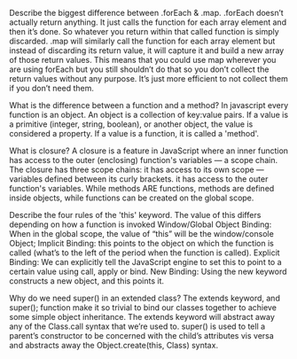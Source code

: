 Describe the biggest difference between .forEach & .map.
.forEach doesn’t actually return anything. It just calls the function for each array element and then it’s done. So whatever you return within that called function is simply discarded. .map will similarly call the function for each array element but instead of discarding its return value, it will capture it and build a new array of those return values. This means that you could use map wherever you are using forEach but you still shouldn’t do that so you don’t collect the return values without any purpose. It’s just more efficient to not collect them if you don’t need them.

What is the difference between a function and a method?
In javascript every function is an object. An object is a collection of key:value pairs. If a value is a primitive (integer, string, boolean), or another object, the value is considered a property. If a value is a function, it is called a 'method'.

What is closure?
A closure is a feature in JavaScript where an inner function has access to the outer (enclosing) function's variables — a scope chain. The closure has three scope chains: it has access to its own scope — variables defined between its curly brackets. it has access to the outer function's variables. While methods ARE functions, methods are defined inside objects, while functions can be created on the global scope.

Describe the four rules of the 'this' keyword.
The value of this differs depending on how a function is invoked Window/Global Object Binding: When in the global scope, the value of “this” will be the window/console Object; Implicit Binding: this points to the object on which the function is called (what’s to the left of the period when the function is called). Explicit Binding: We can explicitly tell the JavaScript engine to set this to point to a certain value using call, apply or bind. New Binding: Using the new keyword constructs a new object, and this points it.

Why do we need super() in an extended class?
The extends keyword, and super(); function make it so trivial to bind our classes together to achieve some simple object inheritance. The extends keyword will abstract away any of the Class.call syntax that we’re used to. super() is used to tell a parent’s constructor to be concerned with the child’s attributes vis versa and abstracts away the Object.create(this, Class) syntax.